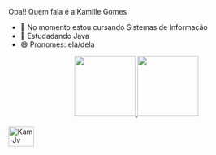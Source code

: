 Opa!! Quem fala é a Kamille Gomes

- 🔭 No momento estou cursando Sistemas de Informação
- 🌱 Estudadando Java
- 😄 Pronomes: ela/dela

<div align="center">
  <a href="https://github.com/kamillegb03">
  <img height="120em" src="https://github-readme-stats.vercel.app/api?username=kamillegb03&show_icons=true&theme=algolia&include_all_commits=true&count_private=true" style="max-width: 100%;">
  <img height="120px" src="https://github-readme-stats.vercel.app/api/top-langs/?username=kamillegb03&layout=compact&langs_count=7&theme=algolia" style="max-width: 100%;">
</div>
  
<div style="display: inline_block"><br>
  <img align="center" alt="Kam-Jv" height="40" width="50" src="https://cdn.jsdelivr.net/gh/devicons/devicon/icons/java/java-original-wordmark.svg">
</div>
